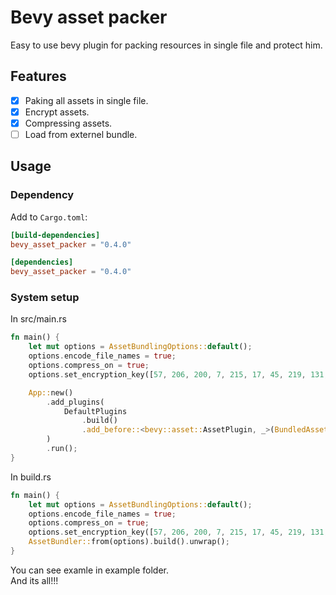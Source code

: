 # Bevy asset packer

Easy to use bevy plugin for packing resources in single file and protect him.

## Features

- [x] Paking all assets in single file.
- [x] Encrypt assets.
- [x] Compressing assets.
- [ ] Load from externel bundle.

## Usage

### Dependency

Add to `Cargo.toml`:

```toml
[build-dependencies]
bevy_asset_packer = "0.4.0"

[dependencies]
bevy_asset_packer = "0.4.0"
```

### System setup

In src/main.rs

```rust
fn main() {
    let mut options = AssetBundlingOptions::default();
    options.encode_file_names = true;
    options.compress_on = true;
    options.set_encryption_key([57, 206, 200, 7, 215, 17, 45, 219, 131, 171, 8, 214, 85, 12, 129, 176]);

    App::new()
        .add_plugins(
            DefaultPlugins
                .build()
                .add_before::<bevy::asset::AssetPlugin, _>(BundledAssetIoPlugin::from(options)),
        )
        .run();
}
```

In build.rs

```rust
fn main() {
    let mut options = AssetBundlingOptions::default();
    options.encode_file_names = true;
    options.compress_on = true;
    options.set_encryption_key([57, 206, 200, 7, 215, 17, 45, 219, 131, 171, 8, 214, 85, 12, 129, 176]);
    AssetBundler::from(options).build().unwrap();
}
```

You can see examle in example folder.  
And its all!!!
